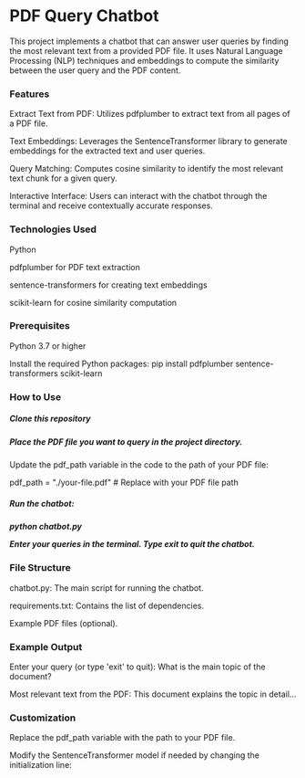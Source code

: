 <h1>PDF Query Chatbot</h1>

This project implements a chatbot that can answer user queries by finding the most relevant text from a provided PDF file. It uses Natural Language Processing (NLP) techniques and embeddings to compute the similarity between the user query and the PDF content.

<h3>Features</h3>

Extract Text from PDF: Utilizes pdfplumber to extract text from all pages of a PDF file.

Text Embeddings: Leverages the SentenceTransformer library to generate embeddings for the extracted text and user queries.

Query Matching: Computes cosine similarity to identify the most relevant text chunk for a given query.

Interactive Interface: Users can interact with the chatbot through the terminal and receive contextually accurate responses.

<h3>Technologies Used</h3>

Python

pdfplumber for PDF text extraction

sentence-transformers for creating text embeddings

scikit-learn for cosine similarity computation

<h3>Prerequisites</h3>

Python 3.7 or higher

Install the required Python packages:
pip install pdfplumber sentence-transformers scikit-learn

<h3>How to Use</h3>

<h5>Clone this repository</h5>

<h5>Place the PDF file you want to query in the project directory.</h5>

Update the pdf_path variable in the code to the path of your PDF file:

pdf_path = "./your-file.pdf"    # Replace with your PDF file path

<h5>Run the chatbot:<h5>

python chatbot.py

Enter your queries in the terminal. Type exit to quit the chatbot.

<h3>File Structure</h3>
chatbot.py: The main script for running the chatbot.

requirements.txt: Contains the list of dependencies.

Example PDF files (optional).

<h3>Example Output</h3>

Enter your query (or type 'exit' to quit): What is the main topic of the document?

Most relevant text from the PDF:
This document explains the topic in detail...

<h3>Customization</h3>

Replace the pdf_path variable with the path to your PDF file.

Modify the SentenceTransformer model if needed by changing the initialization line:
